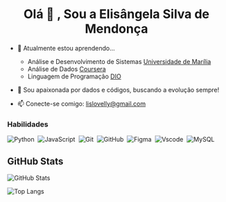 <h1 align="center">Olá 👋 , Sou a Elisângela Silva de Mendonça</h1>

- 📖 Atualmente estou aprendendo...
  * Análise e Desenvolvimento de Sistemas [Universidade de Marília](https://www.unimar.br/)
  * Análise de Dados [Coursera](https://www.coursera.org/)
  * Linguagem de Programação [DIO](https://www.dio.me/)

- 💞️ Sou apaixonada por dados e códigos, buscando a evolução sempre!


- 📫 Conecte-se comigo: lislovelly@gmail.com

<p align="left">
</p><h3 align="left">Habilidades</h3>

![Python](https://img.shields.io/badge/Python-14354C?style=for-the-badge&logo=python&logoColor=white)&nbsp;
![JavaScript](https://img.shields.io/badge/JavaScript-F7DF1E?style=for-the-badge&logo=javascript&logoColor=black)&nbsp;
![Git](https://img.shields.io/badge/GIT-E44C30?style=for-the-badge&logo=git&logoColor=white)&nbsp;
![GitHub](https://img.shields.io/badge/GitHub-100000?style=for-the-badge&logo=github&logoColor=white)&nbsp;
![Figma](https://img.shields.io/badge/Figma-696969?style=for-the-badge&logo=figma&logoColor=figma)&nbsp;
![Vscode](https://img.shields.io/badge/Vscode-007ACC?style=for-the-badge&logo=visual-studio-code&logoColor=white)&nbsp;
![MySQL](https://img.shields.io/badge/MySQL-00000F?style=for-the-badge&logo=mysql&logoColor=white)&nbsp;

## GitHub Stats

![GitHub Stats](https://github-readme-stats.vercel.app/api?username=lislovelly&theme=transparent&bg_color=000&border_color=30A3DC&show_icons=true&icon_color=30A3DC&title_color=E94D5F&text_color=FFF)

![Top Langs](https://github-readme-stats-git-masterrstaa-rickstaa.vercel.app/api/top-langs/?username=lislovelly&layout=compact&bg_color=000&border_color=30A3DC&title_color=E94D5F&text_color=FFF)



